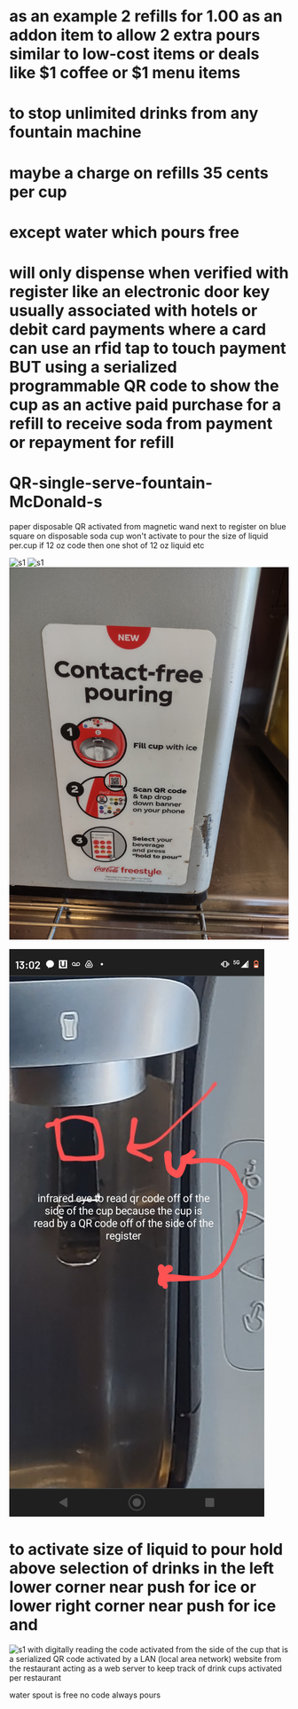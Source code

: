 # as an example 2 refills for 1.00 as an addon item to allow 2 extra pours similar to low-cost items or deals like $1 coffee or $1 menu items

# to stop unlimited drinks from any fountain machine
# maybe a charge on refills 35 cents per cup
# except water which pours free
# will only dispense when verified with register like an electronic door key usually associated with hotels or debit card payments where a card can use an rfid tap to touch payment BUT using a serialized programmable QR code to show the cup as an active paid purchase for a refill to receive soda from payment or repayment for refill
# QR-single-serve-fountain-McDonald-s
paper disposable QR activated from magnetic wand next to register on blue square on disposable soda cup
won't activate to pour the size of liquid per.cup if 12 oz code then one shot of 12 oz liquid etc

![s1](https://raw.githubusercontent.com/c4pt000/rfid-single-serve-fountain-McDonald-s/main/IMG_20220227_090055334~2.jpg)
![s1](https://raw.githubusercontent.com/c4pt000/rfid-single-serve-fountain-McDonald-s/main/IMG_20220327_171204273~2.jpg)
![s1](https://raw.githubusercontent.com/c4pt000/QR-single-serve-fountain-any-food/main/IMG_20220408_152959485_HDR.jpg)

![s1](https://raw.githubusercontent.com/c4pt000/QR-single-serve-fountain-any-food/main/Screenshot_20220329-130256-241~2.png)
# to activate size of liquid to pour hold above selection of drinks in the left lower corner near push for ice or lower right corner near push for ice and 
![s1](https://raw.githubusercontent.com/c4pt000/rfid-single-serve-fountain-McDonald-s/main/Screenshot_20220227-091840-957~3.png)
with digitally reading the code activated from the side of the cup that is a serialized QR code activated by a LAN (local area network) website from the restaurant acting as a web server to keep track of drink cups activated per restaurant


water spout is free no code always pours
